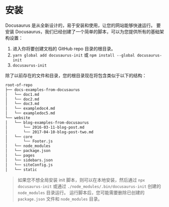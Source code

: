 # 安装

Docusaurus 是从全新设计的，易于安装和使用，让您的网站能够快速运行。 要安装 Docusaurus，我们已经创建了一个简单的脚本，可以为您提供所有的基础架构设置：

1. 进入你将要创建文档的 GitHub repo 目录的根目录。
2. `yarn global add docusaurus-init` 或 `npm install --global docusaurus-init`
3. `docusaurus-init`

除了以前存在的文件和目录，您的根目录现在将包含类似于以下的结构：

```bash
root-of-repo
├── docs-examples-from-docusaurus
│   └── doc1.md
│   └── doc2.md
│   └── doc3.md
│   └── exampledoc4.md
│   └── exampledoc5.md
└── website
│   └── blog-examples-from-docusaurus
│       └── 2016-03-11-blog-post.md
│       └── 2017-04-10-blog-post-two.md
│   └── core
│       └── Footer.js
│   └── node_modules
│   └── package.json
│   └── pages
│   └── sidebars.json
│   └── siteConfig.js
│   └── static
```

> 如果您不想全局安装 init 脚本，则可以在本地安装，然后通过 `npx docusaurus-init` 或通过 `./node_modules/.bin/docusaurus-init` 创建的 `node_modules` 目录运行。 运行脚本后，您可能需要删除已创建的 `package.json` 文件和 `node_modules` 目录。
